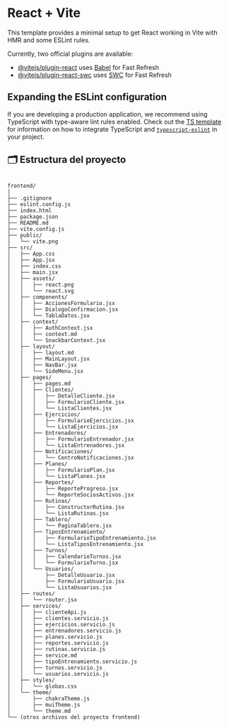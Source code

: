 # React + Vite

This template provides a minimal setup to get React working in Vite with HMR and some ESLint rules.

Currently, two official plugins are available:

- [@vitejs/plugin-react](https://github.com/vitejs/vite-plugin-react/blob/main/packages/plugin-react) uses [Babel](https://babeljs.io/) for Fast Refresh
- [@vitejs/plugin-react-swc](https://github.com/vitejs/vite-plugin-react/blob/main/packages/plugin-react-swc) uses [SWC](https://swc.rs/) for Fast Refresh

## Expanding the ESLint configuration

If you are developing a production application, we recommend using TypeScript with type-aware lint rules enabled. Check out the [TS template](https://github.com/vitejs/vite/tree/main/packages/create-vite/template-react-ts) for information on how to integrate TypeScript and [`typescript-eslint`](https://typescript-eslint.io) in your project.


## 🗂️ Estructura del proyecto
```.

frontend/
│
├── .gitignore
├── eslint.config.js
├── index.html
├── package.json
├── README.md
├── vite.config.js
├── public/
│   └── vite.png
├── src/
│   ├── App.css
│   ├── App.jsx
│   ├── index.css
│   ├── main.jsx
│   ├── assets/
│   │   ├── react.png
│   │   └── react.svg
│   ├── components/
│   │   ├── AccionesFormulario.jsx
│   │   ├── DialogoConfirmacion.jsx
│   │   └── TablaDatos.jsx
│   ├── context/
│   │   ├── AuthContext.jsx
│   │   ├── context.md
│   │   └── SnackbarContext.jsx
│   ├── layout/
│   │   ├── layout.md
│   │   ├── MainLayout.jsx
│   │   ├── NavBar.jsx
│   │   └── SideMenu.jsx
│   ├── pages/
│   │   ├── pages.md
│   │   ├── Clientes/
│   │   │   ├── DetalleCliente.jsx
│   │   │   ├── FormularioCliente.jsx
│   │   │   └── ListaClientes.jsx
│   │   ├── Ejercicios/
│   │   │   ├── FormularioEjercicios.jsx
│   │   │   └── ListaEjercicios.jsx
│   │   ├── Entrenadores/
│   │   │   ├── FormularioEntrenador.jsx
│   │   │   └── ListaEntrenadores.jsx
│   │   ├── Notificaciones/
│   │   │   └── CentroNotificaciones.jsx
│   │   ├── Planes/
│   │   │   ├── FormularioPlan.jsx
│   │   │   └── ListaPlanes.jsx
│   │   ├── Reportes/
│   │   │   ├── ReporteProgreso.jsx
│   │   │   └── ReporteSociosActivos.jsx
│   │   ├── Rutinas/
│   │   │   ├── ConstructorRutina.jsx
│   │   │   └── ListaRutinas.jsx
│   │   ├── Tablero/
│   │   │   └── PaginaTablero.jsx
│   │   ├── TiposEntrenamiento/
│   │   │   ├── FormularioTipoEntrenamiento.jsx
│   │   │   └── ListaTiposEntrenamiento.jsx
│   │   ├── Turnos/
│   │   │   ├── CalendarioTurnos.jsx
│   │   │   └── FormularioTurno.jsx
│   │   └── Usuarios/
│   │       ├── DetalleUsuario.jsx
│   │       ├── FormularioUsuario.jsx
│   │       └── ListaUsuarios.jsx
│   ├── routes/
│   │   └── router.jsx
│   ├── services/
│   │   ├── clienteApi.js
│   │   ├── clientes.servicio.js
│   │   ├── ejercicios.servicio.js
│   │   ├── entrenadores.servicio.js
│   │   ├── planes.servicio.js
│   │   ├── reportes.servicio.js
│   │   ├── rutinas.servicio.js
│   │   ├── service.md
│   │   ├── tipoEntrenamiento.servicio.js
│   │   ├── turnos.servicio.js
│   │   └── usuarios.servicio.js
│   ├── styles/
│   │   └── globas.css
│   └── theme/
│       ├── chakraTheme.js
│       ├── muiTheme.js
│       └── theme.md
└── (otros archivos del proyecto frontend)

